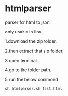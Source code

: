 # htmlparser
parser for html to json

only usable in linx.

1.download the zip folder.

2.then extract that zip folder.

3.open terminal.

4.go to the folder path.

5 run the below commond

    sh htmlparser.sh test.html
